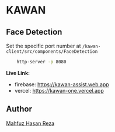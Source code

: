 # KAWAN

## Face Detection

Set the specific port number at `/kawan-client/src/components/FaceDetection`
```bash
    http-server -p 8080
```

**Live Link:**
- firebase: https://kawan-assist.web.app
- vercel: https://kawan-one.vercel.app

## **Author**
[Mahfuz Hasan Reza](https://github.com/mahfuzhasanreza)
